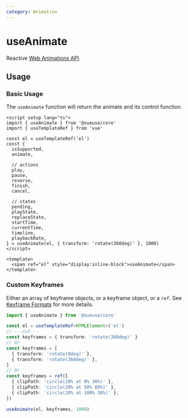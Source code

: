 ```yaml
---
category: Animation
---
```


# useAnimate

Reactive [Web Animations API](https://developer.mozilla.org/en-US/docs/Web/API/Web_Animations_API).

## Usage

### Basic Usage

The `useAnimate` function will return the animate and its control function.

```vue
<script setup lang="ts">
import { useAnimate } from '@vueuse/core'
import { useTemplateRef } from 'vue'

const el = useTemplateRef('el')
const {
  isSupported,
  animate,

  // actions
  play,
  pause,
  reverse,
  finish,
  cancel,

  // states
  pending,
  playState,
  replaceState,
  startTime,
  currentTime,
  timeline,
  playbackRate,
} = useAnimate(el, { transform: 'rotate(360deg)' }, 1000)
</script>

<template>
  <span ref="el" style="display:inline-block">useAnimate</span>
</template>
```

### Custom Keyframes

Either an array of keyframe objects, or a keyframe object, or a `ref`. See [Keyframe Formats](https://developer.mozilla.org/en-US/docs/Web/API/Web_Animations_API/Keyframe_Formats) for more details.

```ts
import { useAnimate } from '@vueuse/core'

const el = useTemplateRef<HTMLElement>('el')
// ---cut---
const keyframes = { transform: 'rotate(360deg)' }
// Or
const keyframes = [
  { transform: 'rotate(0deg)' },
  { transform: 'rotate(360deg)' },
]
// Or
const keyframes = ref([
  { clipPath: 'circle(20% at 0% 30%)' },
  { clipPath: 'circle(20% at 50% 80%)' },
  { clipPath: 'circle(20% at 100% 30%)' },
])

useAnimate(el, keyframes, 1000)
```
